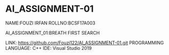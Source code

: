 # AI_ASSIGNMENT-01

NAME:FOUZI IRFAN
ROLLNO:BCSF17A003

AI_ASSIGNMENT_01:BREATH FIRST SEARCH

LINK:
https://github.com/Fouzi122/AI_ASSIGNMENT-01.git
PROGRAMMING LANGUAGE:
C++
IDE:
Visual Studio 2019